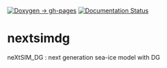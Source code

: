 [![Doxygen -> gh-pages](https://github.com/nextsimdg/nextsimdg/actions/workflows/doxygen.yml/badge.svg)](https://netxsimdg.github.io/netxsimdg) 
[![Documentation Status](https://readthedocs.org/projects/nextsimdg/badge/?version=latest)](https://nextsimdg.readthedocs.io/en/latest/?badge=latest)

# nextsimdg
neXtSIM_DG : next generation sea-ice model with DG
